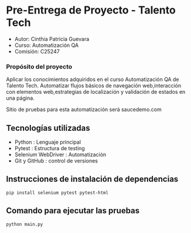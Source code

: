 # Pre-Entrega de Proyecto - Talento Tech
- Autor: Cinthia Patricia Guevara
- Curso: Automatización QA
- Comisión: C25247


### Propósito del proyecto  

Aplicar los conocimientos adquiridos en el curso Automatización QA  de Talento Tech.
Automatizar flujos básicos de navegación web,interacción con elementos web,estrategias de localización y validación de estados en una página.

Sitio de pruebas para esta automatización será saucedemo.com


## Tecnologías utilizadas

- Python : Lenguaje principal
- Pytest : Estructura de testing
- Selenium WebDriver : Automatización
- Git y GitHub : control de versiones

## Instrucciones de instalación de dependencias

```
pip install selenium pytest pytest-html
```

## Comando para ejecutar las pruebas

```
python main.py
```
